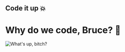 ## Code it up :boom:


# Why do we code, Bruce? :bat:

![What's up, bitch?](https://res.cloudinary.com/jerrick/image/upload/w_720/i8tuygkjgjfuoewrajnk.jpg)
